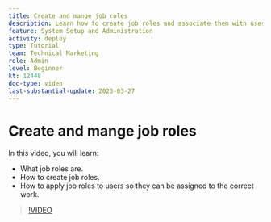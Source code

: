 ```yaml
---
title: Create and mange job roles
description: Learn how to create job roles and associate them with users to make better assignments.
feature: System Setup and Administration
activity: deploy
type: Tutorial
team: Technical Marketing
role: Admin
level: Beginner
kt: 12448
doc-type: video
last-substantial-update: 2023-03-27
---
```

# Create and mange job roles

In this video, you will learn:

* What job roles are.
* How to create job roles.
* How to apply job roles to users so they can be assigned to the correct work.

>[!VIDEO](https://video.tv.adobe.com/v/3416966/?quality=12)

